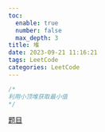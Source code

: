 ```yaml
---
toc:
  enable: true
  number: false
  max_depth: 3
title: 堆
date: 2023-09-21 11:16:21
tags: LeetCode
categories: LeetCode
---
```


```cpp
/*
利用小顶堆获取最小值
*/
```

[题目](https://leetcode.com/problems/merge-k-sorted-lists)
